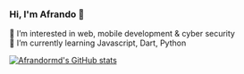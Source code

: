 ### Hi, I'm Afrando 👋
👀 I’m interested in web, mobile development & cyber security  
🌱 I’m currently learning Javascript, Dart, Python

[![Afrandormd's GitHub stats](https://github-readme-stats.vercel.app/api?username=afrandormd&show_icons=true&theme=tokyonight)](https://github.com/anuraghazra/github-readme-stats)
